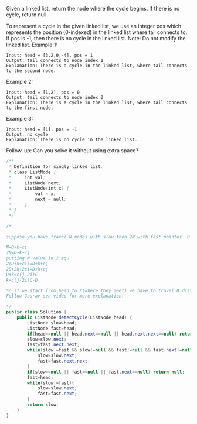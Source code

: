 Given a linked list, return the node where the cycle begins. If there is no cycle, return null.

To represent a cycle in the given linked list, we use an integer pos which represents the position (0-indexed) in the linked list where tail connects to. If pos is -1, then there is no cycle in the linked list.
Note: Do not modify the linked list.
Example 1:
```
Input: head = [3,2,0,-4], pos = 1
Output: tail connects to node index 1
Explanation: There is a cycle in the linked list, where tail connects to the second node.
```

Example 2:
```
Input: head = [1,2], pos = 0
Output: tail connects to node index 0
Explanation: There is a cycle in the linked list, where tail connects to the first node.
```

Example 3:
```
Input: head = [1], pos = -1
Output: no cycle
Explanation: There is no cycle in the linked list.
```
Follow-up:
Can you solve it without using extra space?

```java
/**
 * Definition for singly-linked list.
 * class ListNode {
 *     int val;
 *     ListNode next;
 *     ListNode(int x) {
 *         val = x;
 *         next = null;
 *     }
 * }
 */

/*

suppose you have travel N nodes with slow then 2N with fast pointer. D is the distance between head and start of loop/cycle which we have to find and K is the distance from start of loop to node where slow and fast meet and Ci is the distance traveled in loop in i iteration by slow and cj for fast pointer.

N=D+k+ci
2N=D+k+cj
putting N value in 2 equ
2(D+k+ci)=D+k+cj
2D+2k+2ci=D+k+cj
D+k=c(j-2i)C
k=c(j-2i)C-D

So if we start from head to K(where they meet) we have to travel D distance and if we are D nodes behind K so we move D nodes from point where we met to reach the starting of loop
Follow Gaurav sen video for more explanation.

*/
public class Solution {
    public ListNode detectCycle(ListNode head) {
        ListNode slow=head;
        ListNode fast=head;
        if(head==null || head.next==null || head.next.next==null) return null;
        slow=slow.next;
        fast=fast.next.next;
        while(slow!=fast && slow!=null && fast!=null && fast.next!=null){
            slow=slow.next;
            fast=fast.next.next;
        }
        if(slow==null || fast==null || fast.next==null) return null;
        fast=head;
        while(slow!=fast){
            slow=slow.next;
            fast=fast.next;
        }
        return slow;
    }
}
```
